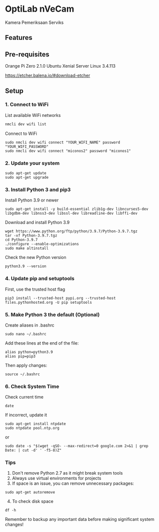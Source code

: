 # OptiLab nVeCam

Kamera Pemeriksaan Serviks

## Features

## Pre-requisites

Orange Pi Zero 2.1.0 Ubuntu Xenial Server Linux 3.4.113

https://etcher.balena.io/#download-etcher

## Setup
### 1. Connect to WiFi
List available WiFi networks
```bash
nmcli dev wifi list
```

Connect to WiFi
```
sudo nmcli dev wifi connect "YOUR_WIFI_NAME" password "YOUR_WIFI_PASSWORD"
sudo nmcli dev wifi connect "miconos2" password "miconos1"
```

### 2. Update your system
```
sudo apt-get update
sudo apt-get upgrade
```

### 3. Install Python 3 and pip3
Install Python 3.9 or newer
```
sudo apt-get install -y build-essential zlib1g-dev libncurses5-dev libgdbm-dev libnss3-dev libssl-dev libreadline-dev libffi-dev
```

Download and install Python 3.9
```
wget https://www.python.org/ftp/python/3.9.7/Python-3.9.7.tgz
tar -xf Python-3.9.7.tgz
cd Python-3.9.7
./configure --enable-optimizations
sudo make altinstall
```

Check the new Python version
```
python3.9 --version
```

### 4. Update pip and setuptools
First, use the trusted host flag
```
pip3 install --trusted-host pypi.org --trusted-host files.pythonhosted.org -U pip setuptools
```

### 5. Make Python 3 the default (Optional)
Create aliases in .bashrc
```
sudo nano ~/.bashrc
```

Add these lines at the end of the file:
```
alias python=python3.9
alias pip=pip3
```

Then apply changes:
```
source ~/.bashrc
```

### 6. Check System Time
Check current time
```
date
```

If incorrect, update it
```
sudo apt-get install ntpdate
sudo ntpdate pool.ntp.org
```
or
```
sudo date -s "$(wget -qSO- --max-redirect=0 google.com 2>&1 | grep Date: | cut -d' ' -f5-8)Z"
```

### Tips
1. Don't remove Python 2.7 as it might break system tools
2. Always use virtual environments for projects
3. If space is an issue, you can remove unnecessary packages:
```
sudo apt-get autoremove
```
4. To check disk space
```
df -h
```
Remember to backup any important data before making significant system changes!
